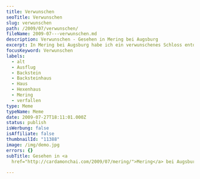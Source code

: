 ```yaml
---
title: Verwunschen
seoTitle: Verwunschen
slug: verwunschen
path: /2009/07/verwunschen/
fileName: 2009-07---verwunschen.md
description: Verwunschen - Gesehen in Mering bei Augsburg
excerpt: In Mering bei Augsburg habe ich ein verwunschenes Schloss entdeckt.
focusKeyword: Verwunschen
labels:
  - alt
  - Ausflug
  - Backstein
  - Backsteinhaus
  - Haus
  - Hexenhaus
  - Mering
  - verfallen
type: Meme
typeName: Meme
date: 2009-07-27T18:11:01.000Z
status: publish
isWerbung: false
isAffiliate: false
thumbnailId: "11388"
image: /img/demo.jpg
errors: {}
subTitle: Gesehen in <a
  href="http://cardamonchai.com/2009/07/mering/">Mering</a> bei Augsburg
  
---
```



  